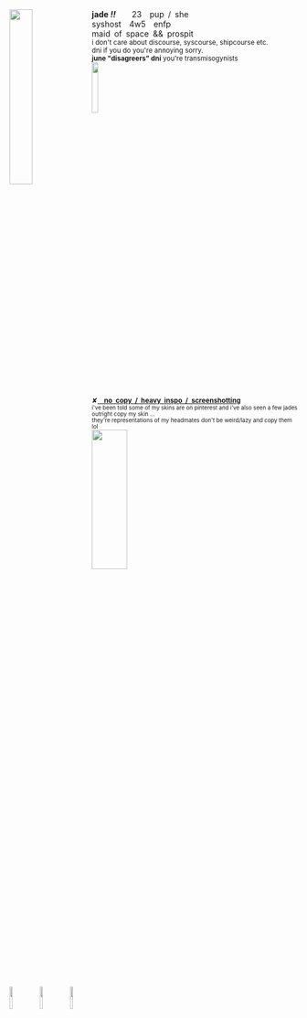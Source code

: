 <img align="left" src="https://files.catbox.moe/s0ngvr.webp" width="28%" height="28%">
<b>jade <i>!!</i></b>  23 pup / she
</br>syshost 4w5 enfp
</br>maid of space && prospit
</br><sub>i don't care about discourse, syscourse, shipcourse etc.
</br>dni if you do you're annoying sorry.
</br><b>june "disagreers" dni</b> you're transmisogynists
</br><img align="center" src="https://64.media.tumblr.com/047dd9502540f819a4d687288016150c/bda8b752119b2997-ab/s1280x1920/2294b2fc5830dd55ce2562d3619a41c873d5f6b1.jpg" width="15%" height="15%">
</br>✘<ins><b> no copy / heavy inspo / screenshotting</b></ins>
</br><sub>i've been told some of my skins are on pinterest and i've also seen a few jades outright copy my skin ...
</br>they're representations of my headmates don't be weird/lazy and copy them lol
</br><img align="center" src="https://64.media.tumblr.com/047dd9502540f819a4d687288016150c/bda8b752119b2997-ab/s1280x1920/2294b2fc5830dd55ce2562d3619a41c873d5f6b1.jpg" width="35%" height="25%">
</br><img align="center" width="10%" height="10%" src="https://files.catbox.moe/60odjb.gif"> <img align="center" width="10%" height="10%" src="https://64.media.tumblr.com/9ad862e4950e4a5599c311f77d98c366/199d07070275b6ec-d8/s1280x1920/bcaa03f5144e8e818083c04baaf68c3c89a2b050.gif"> <img align="center" width="10%" height="10%" src="https://files.catbox.moe/j6bq6l.gif">

